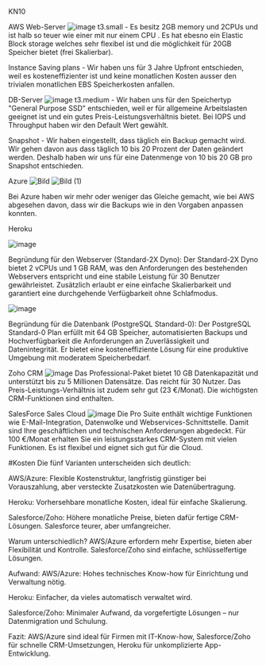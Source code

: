 KN10

AWS
Web-Server
![image](https://github.com/user-attachments/assets/ebe0f127-12f1-404e-a421-0d34982813de)
t3.small - Es besitz 2GB memory und 2CPUs und ist halb so teuer wie einer mit nur einem CPU . Es hat ebesno ein Elastic Block storage welches sehr flexibel ist und die möglichkeit für 20GB Speicher bietet (frei Skalierbar).  
 
Instance Saving plans - Wir haben uns für 3 Jahre Upfront entschieden, weil es kosteneffizienter ist und keine monatlichen Kosten ausser den trivialen monatlichen EBS Speicherkosten anfallen.
 
DB-Server
 ![image](https://github.com/user-attachments/assets/6de89f84-cffc-482c-ac8e-b7c488458797)
t3.medium - Wir haben uns für den Speichertyp "General Purpose SSD" entschieden, weil er für allgemeine Arbeitslasten geeignet ist und ein gutes Preis-Leistungsverhältnis bietet.
Bei IOPS und Throughput haben wir den Default Wert gewählt.
 
Snapshot - Wir haben eingestellt, dass täglich ein Backup gemacht wird. Wir gehen davon aus dass täglich 10 bis 20 Prozent der Daten geändert werden. Deshalb haben wir uns für eine Datenmenge von 10 bis 20 GB pro Snapshot entschieden.
 


Azure
![Bild](https://github.com/user-attachments/assets/d23cb77f-8aeb-4ed0-b968-a76c5735b51f)
![Bild (1)](https://github.com/user-attachments/assets/1d4d2870-c755-4192-b78b-74145b638df7)

Bei Azure haben wir mehr oder weniger das Gleiche gemacht, wie bei AWS abgesehen davon, dass wir die Backups wie in den Vorgaben anpassen konnten.

Heroku

![image](https://github.com/user-attachments/assets/fb84fbe8-e187-4509-8bed-04d946f99072)

Begründung für den Webserver (Standard-2X Dyno):
Der Standard-2X Dyno bietet 2 vCPUs und 1 GB RAM, was den Anforderungen des bestehenden Webservers entspricht und eine stabile Leistung für 30 Benutzer gewährleistet. Zusätzlich erlaubt er eine einfache Skalierbarkeit und garantiert eine durchgehende Verfügbarkeit ohne Schlafmodus.

![image](https://github.com/user-attachments/assets/5f482a55-98f6-4355-a654-a6b53be8d363)

Begründung für die Datenbank (PostgreSQL Standard-0):
Der PostgreSQL Standard-0 Plan erfüllt mit 64 GB Speicher, automatisierten Backups und Hochverfügbarkeit die Anforderungen an Zuverlässigkeit und Datenintegrität. Er bietet eine kosteneffiziente Lösung für eine produktive Umgebung mit moderatem Speicherbedarf.

Zoho CRM
![image](https://github.com/user-attachments/assets/acb301b3-11c0-4618-9182-7d78d9a5ce1e)
Das Professional-Paket bietet 10 GB Datenkapazität und unterstützt bis zu 5 Millionen Datensätze. Das reicht für 30 Nutzer. Das Preis-Leistungs-Verhältnis ist zudem sehr gut (23 €/Monat). Die wichtigsten CRM-Funktionen sind enthalten.

SalesForce Sales Cloud
![image](https://github.com/user-attachments/assets/27bd1824-c8f1-42d2-9784-b89cd7db9a7d)
Die Pro Suite enthält wichtige Funktionen wie E-Mail-Integration, Datenwolke und Webservices-Schnittstelle. Damit sind Ihre geschäftlichen und technischen Anforderungen abgedeckt. Für 100 €/Monat erhalten Sie ein leistungsstarkes CRM-System mit vielen Funktionen. Es ist flexibel und eignet sich gut für die Cloud.


#Kosten
Die fünf Varianten unterscheiden sich deutlich:

AWS/Azure: Flexible Kostenstruktur, langfristig günstiger bei Vorauszahlung, aber versteckte Zusatzkosten wie Datenübertragung.

Heroku: Vorhersehbare monatliche Kosten, ideal für einfache Skalierung.

Salesforce/Zoho: Höhere monatliche Preise, bieten dafür fertige CRM-Lösungen. Salesforce teurer, aber umfangreicher.

Warum unterschiedlich?
AWS/Azure erfordern mehr Expertise, bieten aber Flexibilität und Kontrolle. Salesforce/Zoho sind einfache, schlüsselfertige Lösungen.

Aufwand:
AWS/Azure: Hohes technisches Know-how für Einrichtung und Verwaltung nötig.

Heroku: Einfacher, da vieles automatisch verwaltet wird.

Salesforce/Zoho: Minimaler Aufwand, da vorgefertigte Lösungen – nur Datenmigration und Schulung.

Fazit:
AWS/Azure sind ideal für Firmen mit IT-Know-how, Salesforce/Zoho für schnelle CRM-Umsetzungen, Heroku für unkomplizierte App-Entwicklung.
